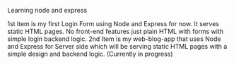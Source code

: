 Learning node and express


1st item is my first Login Form using Node and Express for now. It serves static HTML pages. No front-end features just plain HTML with forms with simple login backend logic. 
2nd Item is my web-blog-app that uses Node and Express for Server side which will be serving static HTML pages with a simple design and backend logic. (Currently in progress)
